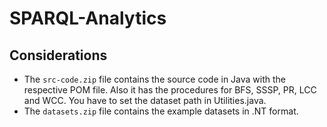 # SPARQL-Analytics

## Considerations

- The `src-code.zip` file contains the source code in Java with the respective POM file. Also it has the procedures for BFS, SSSP, PR, LCC and WCC. You have to set the dataset path in Utilities.java.
- The `datasets.zip` file contains the example datasets in .NT format.

